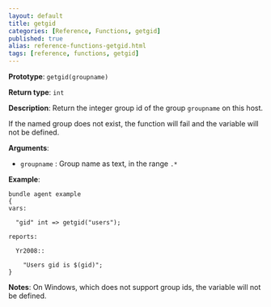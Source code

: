 ```yaml
---
layout: default
title: getgid
categories: [Reference, Functions, getgid]
published: true
alias: reference-functions-getgid.html
tags: [reference, functions, getgid]
---
```


**Prototype**: `getgid(groupname)`

**Return type**: `int`

**Description**: Return the integer group id of the group `groupname` on this 
host.

If the named group does not exist, the function will fail and the variable 
will not be defined. 

**Arguments**:

* `groupname` : Group name as text, in the range `.*`

**Example**:

```cf3
bundle agent example
{     
vars:

  "gid" int => getgid("users");

reports:

  Yr2008::

    "Users gid is $(gid)";
}
```

**Notes**:
On Windows, which does not support group ids, the variable will not be
defined.
